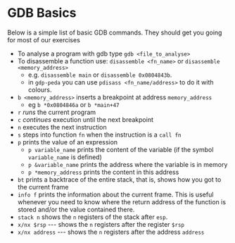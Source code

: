 # GDB Basics

Below is a simple list of basic GDB commands. They should get you going for most of our exercises

- To analyse a program with gdb type `gdb <file_to_analyse>`
- To disassemble a function use:
 `disassemble <fn_name>` or `disassemble <memory_address>`
  - e.g. `disassemble main` or `disassemble 0x0804843b`.
  - in `gdp-peda` you can use `pdisass <fn_name/address>` to do it with colours.
- `b <memory_address>` inserts a breakpoint at address `memory_address`
  - eg `b *0x0804846a` or `b *main+47`
- `r` _runs_ the current program
- `c` _continues_ execution until the next breakpoint
- `n` executes the next instruction
- `s` steps into function `fn` when the instruction is a `call fn`
- `p` prints the value of an expression
  - `p variable_name` prints the content of the variable (if the symbol `variable_name` is defined)
  - `p &variable_name` prints the address where the variable is in memory
  - `p *memory_address` prints the content in this address
- `bt` prints a backtrace of the entire stack, that is, shows how you got to the current frame
- `info f` prints the information about the current frame. This is useful whenever you need to know where the return address of the function is stored and/or the value contained there.
- `stack n` shows the `n` registers of the stack after `esp`.
- `x/nx $rsp` --- shows the `n` registers after the register `$rsp`
- `x/nx address` --- shows the `n` registers after the address `address`
